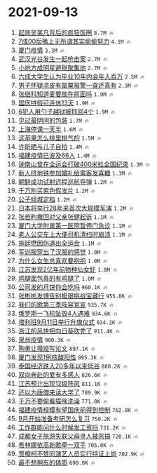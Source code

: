 # 2021-09-13

1. [起底吴某凡背后的疯狂饭圈](https://s.weibo.com/weibo?q=%23%E8%B5%B7%E5%BA%95%E5%90%B4%E6%9F%90%E5%87%A1%E8%83%8C%E5%90%8E%E7%9A%84%E7%96%AF%E7%8B%82%E9%A5%AD%E5%9C%88%23&Refer=top) `8.7M 🔥`
1. [7成00后嘴上无所谓其实偷偷努力](https://s.weibo.com/weibo?q=%237%E6%88%9000%E5%90%8E%E5%98%B4%E4%B8%8A%E6%97%A0%E6%89%80%E8%B0%93%E5%85%B6%E5%AE%9E%E5%81%B7%E5%81%B7%E5%8A%AA%E5%8A%9B%23&Refer=top) `4.1M 🔥`
1. [厦门疫情](https://s.weibo.com/weibo?q=%E5%8E%A6%E9%97%A8%E7%96%AB%E6%83%85&Refer=top) `3.3M 🔥`
1. [武汉光谷发生一起枪击案](https://s.weibo.com/weibo?q=%23%E6%AD%A6%E6%B1%89%E5%85%89%E8%B0%B7%E5%8F%91%E7%94%9F%E4%B8%80%E8%B5%B7%E6%9E%AA%E5%87%BB%E6%A1%88%23&Refer=top) `2.7M 🔥`
1. [小地方成明星避税聚集地](https://s.weibo.com/weibo?q=%23%E5%B0%8F%E5%9C%B0%E6%96%B9%E6%88%90%E6%98%8E%E6%98%9F%E9%81%BF%E7%A8%8E%E8%81%9A%E9%9B%86%E5%9C%B0%23&Refer=top) `2.7M 🔥`
1. [六成大学生认为毕业10年内会年入百万](https://s.weibo.com/weibo?q=%23%E5%85%AD%E6%88%90%E5%A4%A7%E5%AD%A6%E7%94%9F%E8%AE%A4%E4%B8%BA%E6%AF%95%E4%B8%9A10%E5%B9%B4%E5%86%85%E4%BC%9A%E5%B9%B4%E5%85%A5%E7%99%BE%E4%B8%87%23&Refer=top) `2.5M 🔥`
1. [男子怀疑凉皮有罂粟报警一查还真有](https://s.weibo.com/weibo?q=%23%E7%94%B7%E5%AD%90%E6%80%80%E7%96%91%E5%87%89%E7%9A%AE%E6%9C%89%E7%BD%82%E7%B2%9F%E6%8A%A5%E8%AD%A6%E4%B8%80%E6%9F%A5%E8%BF%98%E7%9C%9F%E6%9C%89%23&Refer=top) `2.3M 🔥`
1. [张继科知道麦要放在前面吗](https://s.weibo.com/weibo?q=%23%E5%BC%A0%E7%BB%A7%E7%A7%91%E7%9F%A5%E9%81%93%E9%BA%A6%E8%A6%81%E6%94%BE%E5%9C%A8%E5%89%8D%E9%9D%A2%E5%90%97%23&Refer=top) `1.9M 🔥`
1. [国庆拼假可连休13天](https://s.weibo.com/weibo?q=%23%E5%9B%BD%E5%BA%86%E6%8B%BC%E5%81%87%E5%8F%AF%E8%BF%9E%E4%BC%9113%E5%A4%A9%23&Refer=top) `1.9M 🔥`
1. [6犯人用勺子越狱被抓回4个](https://s.weibo.com/weibo?q=%236%E7%8A%AF%E4%BA%BA%E7%94%A8%E5%8B%BA%E5%AD%90%E8%B6%8A%E7%8B%B1%E8%A2%AB%E6%8A%93%E5%9B%9E4%E4%B8%AA%23&Refer=top) `1.9M 🔥`
1. [见过最阴间的包装](https://s.weibo.com/weibo?q=%23%E8%A7%81%E8%BF%87%E6%9C%80%E9%98%B4%E9%97%B4%E7%9A%84%E5%8C%85%E8%A3%85%23&Refer=top) `1.7M 🔥`
1. [上海停课一天半](https://s.weibo.com/weibo?q=%23%E4%B8%8A%E6%B5%B7%E5%81%9C%E8%AF%BE%E4%B8%80%E5%A4%A9%E5%8D%8A%23&Refer=top) `1.6M 🔥`
1. [这苹果怎么桃里桃气的](https://s.weibo.com/weibo?q=%23%E8%BF%99%E8%8B%B9%E6%9E%9C%E6%80%8E%E4%B9%88%E6%A1%83%E9%87%8C%E6%A1%83%E6%B0%94%E7%9A%84%23&Refer=top) `1.5M 🔥`
1. [许昕晒与儿子自拍](https://s.weibo.com/weibo?q=%23%E8%AE%B8%E6%98%95%E6%99%92%E4%B8%8E%E5%84%BF%E5%AD%90%E8%87%AA%E6%8B%8D%23&Refer=top) `1.4M 🔥`
1. [福建疫情已波及66人](https://s.weibo.com/weibo?q=%23%E7%A6%8F%E5%BB%BA%E7%96%AB%E6%83%85%E5%B7%B2%E6%B3%A2%E5%8F%8A66%E4%BA%BA%23&Refer=top) `1.4M 🔥`
1. [钟南山曾在全运会打破400米栏全国纪录](https://s.weibo.com/weibo?q=%23%E9%92%9F%E5%8D%97%E5%B1%B1%E6%9B%BE%E5%9C%A8%E5%85%A8%E8%BF%90%E4%BC%9A%E6%89%93%E7%A0%B4400%E7%B1%B3%E6%A0%8F%E5%85%A8%E5%9B%BD%E7%BA%AA%E5%BD%95%23&Refer=top) `1.3M 🔥`
1. [新人挤地铁参加婚礼给乘客发喜糖](https://s.weibo.com/weibo?q=%23%E6%96%B0%E4%BA%BA%E6%8C%A4%E5%9C%B0%E9%93%81%E5%8F%82%E5%8A%A0%E5%A9%9A%E7%A4%BC%E7%BB%99%E4%B9%98%E5%AE%A2%E5%8F%91%E5%96%9C%E7%B3%96%23&Refer=top) `1.3M 🔥`
1. [朝鲜成功试射远程巡航导弹](https://s.weibo.com/weibo?q=%E6%9C%9D%E9%B2%9C%E6%88%90%E5%8A%9F%E8%AF%95%E5%B0%84%E8%BF%9C%E7%A8%8B%E5%B7%A1%E8%88%AA%E5%AF%BC%E5%BC%B9&Refer=top) `1.2M 🔥`
1. [千万别买紫色假发片](https://s.weibo.com/weibo?q=%23%E5%8D%83%E4%B8%87%E5%88%AB%E4%B9%B0%E7%B4%AB%E8%89%B2%E5%81%87%E5%8F%91%E7%89%87%23&Refer=top) `1.2M 🔥`
1. [公子倾城定档](https://s.weibo.com/weibo?q=%23%E5%85%AC%E5%AD%90%E5%80%BE%E5%9F%8E%E5%AE%9A%E6%A1%A3%23&Refer=top) `1.2M 🔥`
1. [日本将举行28年来首次大规模军演](https://s.weibo.com/weibo?q=%23%E6%97%A5%E6%9C%AC%E5%B0%86%E4%B8%BE%E8%A1%8C28%E5%B9%B4%E6%9D%A5%E9%A6%96%E6%AC%A1%E5%A4%A7%E8%A7%84%E6%A8%A1%E5%86%9B%E6%BC%94%23&Refer=top) `1.2M 🔥`
1. [张若昀撤回对父亲张健起诉](https://s.weibo.com/weibo?q=%23%E5%BC%A0%E8%8B%A5%E6%98%80%E6%92%A4%E5%9B%9E%E5%AF%B9%E7%88%B6%E4%BA%B2%E5%BC%A0%E5%81%A5%E8%B5%B7%E8%AF%89%23&Refer=top) `1.1M 🔥`
1. [厦门大学附属第一医院暂停门急诊](https://s.weibo.com/weibo?q=%E5%8E%A6%E9%97%A8%E5%A4%A7%E5%AD%A6%E9%99%84%E5%B1%9E%E7%AC%AC%E4%B8%80%E5%8C%BB%E9%99%A2%E6%9A%82%E5%81%9C%E9%97%A8%E6%80%A5%E8%AF%8A&Refer=top) `1.1M 🔥`
1. [老人公交车上大便司机清扫时崩溃](https://s.weibo.com/weibo?q=%23%E8%80%81%E4%BA%BA%E5%85%AC%E4%BA%A4%E8%BD%A6%E4%B8%8A%E5%A4%A7%E4%BE%BF%E5%8F%B8%E6%9C%BA%E6%B8%85%E6%89%AB%E6%97%B6%E5%B4%A9%E6%BA%83%23&Refer=top) `1.1M 🔥`
1. [施廷懋因伤退出全运会](https://s.weibo.com/weibo?q=%23%E6%96%BD%E5%BB%B7%E6%87%8B%E5%9B%A0%E4%BC%A4%E9%80%80%E5%87%BA%E5%85%A8%E8%BF%90%E4%BC%9A%23&Refer=top) `1.1M 🔥`
1. [军训服穿出了汉服的感觉](https://s.weibo.com/weibo?q=%23%E5%86%9B%E8%AE%AD%E6%9C%8D%E7%A9%BF%E5%87%BA%E4%BA%86%E6%B1%89%E6%9C%8D%E7%9A%84%E6%84%9F%E8%A7%89%23&Refer=top) `1.0M 🔥`
1. [为什么女生总喜欢要抱抱](https://s.weibo.com/weibo?q=%23%E4%B8%BA%E4%BB%80%E4%B9%88%E5%A5%B3%E7%94%9F%E6%80%BB%E5%96%9C%E6%AC%A2%E8%A6%81%E6%8A%B1%E6%8A%B1%23&Refer=top) `1.0M 🔥`
1. [江苏发现2亿年前物种仙女虾](https://s.weibo.com/weibo?q=%23%E6%B1%9F%E8%8B%8F%E5%8F%91%E7%8E%B02%E4%BA%BF%E5%B9%B4%E5%89%8D%E7%89%A9%E7%A7%8D%E4%BB%99%E5%A5%B3%E8%99%BE%23&Refer=top) `1.0M 🔥`
1. [鸡腿面包真的有鸡腿了](https://s.weibo.com/weibo?q=%23%E9%B8%A1%E8%85%BF%E9%9D%A2%E5%8C%85%E7%9C%9F%E7%9A%84%E6%9C%89%E9%B8%A1%E8%85%BF%E4%BA%86%23&Refer=top) `1.0M 🔥`
1. [公司发的月饼你会吃吗](https://s.weibo.com/weibo?q=%23%E5%85%AC%E5%8F%B8%E5%8F%91%E7%9A%84%E6%9C%88%E9%A5%BC%E4%BD%A0%E4%BC%9A%E5%90%83%E5%90%97%23&Refer=top) `960.1K 🔥`
1. [张彬彬发博告别极限挑战宝藏行](https://s.weibo.com/weibo?q=%23%E5%BC%A0%E5%BD%AC%E5%BD%AC%E5%8F%91%E5%8D%9A%E5%91%8A%E5%88%AB%E6%9E%81%E9%99%90%E6%8C%91%E6%88%98%E5%AE%9D%E8%97%8F%E8%A1%8C%23&Refer=top) `955.0K 🔥`
1. [我们的歌第三季阵容官宣](https://s.weibo.com/weibo?q=%23%E6%88%91%E4%BB%AC%E7%9A%84%E6%AD%8C%E7%AC%AC%E4%B8%89%E5%AD%A3%E9%98%B5%E5%AE%B9%E5%AE%98%E5%AE%A3%23&Refer=top) `935.7K 🔥`
1. [俄罗斯一飞机坠毁4人遇难](https://s.weibo.com/weibo?q=%23%E4%BF%84%E7%BD%97%E6%96%AF%E4%B8%80%E9%A3%9E%E6%9C%BA%E5%9D%A0%E6%AF%814%E4%BA%BA%E9%81%87%E9%9A%BE%23&Refer=top) `934.6K 🔥`
1. [塔利班9月11日举行升旗仪式](https://s.weibo.com/weibo?q=%23%E5%A1%94%E5%88%A9%E7%8F%AD9%E6%9C%8811%E6%97%A5%E4%B8%BE%E8%A1%8C%E5%8D%87%E6%97%97%E4%BB%AA%E5%BC%8F%23&Refer=top) `924.2K 🔥`
1. [浙江的风快把向日葵吹秃了](https://s.weibo.com/weibo?q=%23%E6%B5%99%E6%B1%9F%E7%9A%84%E9%A3%8E%E5%BF%AB%E6%8A%8A%E5%90%91%E6%97%A5%E8%91%B5%E5%90%B9%E7%A7%83%E4%BA%86%23&Refer=top) `911.4K 🔥`
1. [泉州疫情](https://s.weibo.com/weibo?q=%23%E6%B3%89%E5%B7%9E%E7%96%AB%E6%83%85%23&Refer=top) `900.3K 🔥`
1. [陶勇让薇娅写论文](https://s.weibo.com/weibo?q=%23%E9%99%B6%E5%8B%87%E8%AE%A9%E8%96%87%E5%A8%85%E5%86%99%E8%AE%BA%E6%96%87%23&Refer=top) `897.1K 🔥`
1. [厦门发现1例核酸阳性](https://s.weibo.com/weibo?q=%E5%8E%A6%E9%97%A8%E5%8F%91%E7%8E%B01%E4%BE%8B%E6%A0%B8%E9%85%B8%E9%98%B3%E6%80%A7&Refer=top) `895.3K 🔥`
1. [泰国经济跌入20多年以来低谷](https://s.weibo.com/weibo?q=%23%E6%B3%B0%E5%9B%BD%E7%BB%8F%E6%B5%8E%E8%B7%8C%E5%85%A520%E5%A4%9A%E5%B9%B4%E4%BB%A5%E6%9D%A5%E4%BD%8E%E8%B0%B7%23&Refer=top) `880.2K 🔥`
1. [双向奔赴的爱有多感人](https://s.weibo.com/weibo?q=%23%E5%8F%8C%E5%90%91%E5%A5%94%E8%B5%B4%E7%9A%84%E7%88%B1%E6%9C%89%E5%A4%9A%E6%84%9F%E4%BA%BA%23&Refer=top) `826.6K 🔥`
1. [江苏预计出现12级阵风](https://s.weibo.com/weibo?q=%23%E6%B1%9F%E8%8B%8F%E9%A2%84%E8%AE%A1%E5%87%BA%E7%8E%B012%E7%BA%A7%E9%98%B5%E9%A3%8E%23&Refer=top) `811.1K 🔥`
1. [还以为唐僧来读大学了](https://s.weibo.com/weibo?q=%23%E8%BF%98%E4%BB%A5%E4%B8%BA%E5%94%90%E5%83%A7%E6%9D%A5%E8%AF%BB%E5%A4%A7%E5%AD%A6%E4%BA%86%23&Refer=top) `789.9K 🔥`
1. [千万不要偷看猫咪洗澡](https://s.weibo.com/weibo?q=%23%E5%8D%83%E4%B8%87%E4%B8%8D%E8%A6%81%E5%81%B7%E7%9C%8B%E7%8C%AB%E5%92%AA%E6%B4%97%E6%BE%A1%23&Refer=top) `771.8K 🔥`
1. [福建疫情规模有望国庆前得到控制](https://s.weibo.com/weibo?q=%23%E7%A6%8F%E5%BB%BA%E7%96%AB%E6%83%85%E8%A7%84%E6%A8%A1%E6%9C%89%E6%9C%9B%E5%9B%BD%E5%BA%86%E5%89%8D%E5%BE%97%E5%88%B0%E6%8E%A7%E5%88%B6%23&Refer=top) `762.8K 🔥`
1. [9月开始准备考研怎么复习](https://s.weibo.com/weibo?q=%239%E6%9C%88%E5%BC%80%E5%A7%8B%E5%87%86%E5%A4%87%E8%80%83%E7%A0%94%E6%80%8E%E4%B9%88%E5%A4%8D%E4%B9%A0%23&Refer=top) `750.2K 🔥`
1. [工作群能问什么时候发工资吗](https://s.weibo.com/weibo?q=%23%E5%B7%A5%E4%BD%9C%E7%BE%A4%E8%83%BD%E9%97%AE%E4%BB%80%E4%B9%88%E6%97%B6%E5%80%99%E5%8F%91%E5%B7%A5%E8%B5%84%E5%90%97%23&Refer=top) `731.2K 🔥`
1. [成都女子旅游失联父母寻人被恶搞](https://s.weibo.com/weibo?q=%23%E6%88%90%E9%83%BD%E5%A5%B3%E5%AD%90%E6%97%85%E6%B8%B8%E5%A4%B1%E8%81%94%E7%88%B6%E6%AF%8D%E5%AF%BB%E4%BA%BA%E8%A2%AB%E6%81%B6%E6%90%9E%23&Refer=top) `720.1K 🔥`
1. [希林娜依高新歌牵一双手](https://s.weibo.com/weibo?q=%E5%B8%8C%E6%9E%97%E5%A8%9C%E4%BE%9D%E9%AB%98%E6%96%B0%E6%AD%8C%E7%89%B5%E4%B8%80%E5%8F%8C%E6%89%8B&Refer=top) `705.0K 🔥`
1. [贾樟柯不赞同演艺人员实行持证上岗](https://s.weibo.com/weibo?q=%23%E8%B4%BE%E6%A8%9F%E6%9F%AF%E4%B8%8D%E8%B5%9E%E5%90%8C%E6%BC%94%E8%89%BA%E4%BA%BA%E5%91%98%E5%AE%9E%E8%A1%8C%E6%8C%81%E8%AF%81%E4%B8%8A%E5%B2%97%23&Refer=top) `702.9K 🔥`
1. [最不想拥有的体质](https://s.weibo.com/weibo?q=%23%E6%9C%80%E4%B8%8D%E6%83%B3%E6%8B%A5%E6%9C%89%E7%9A%84%E4%BD%93%E8%B4%A8%23&Refer=top) `690.0K 🔥`
